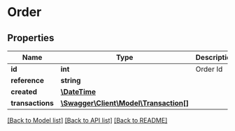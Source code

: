 # Order

## Properties
Name | Type | Description | Notes
------------ | ------------- | ------------- | -------------
**id** | **int** | Order Id | [optional] 
**reference** | **string** |  | [optional] 
**created** | [**\DateTime**](\DateTime.md) |  | [optional] 
**transactions** | [**\Swagger\Client\Model\Transaction[]**](Transaction.md) |  | [optional] 

[[Back to Model list]](../README.md#documentation-for-models) [[Back to API list]](../README.md#documentation-for-api-endpoints) [[Back to README]](../README.md)


